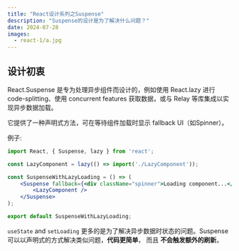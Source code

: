 ```yaml
---
title: "React设计系列之Suspense"
description: "Suspense的设计是为了解决什么问题？"
date: 2024-07-28
images:
  - react-1/a.jpg
---
```


## 设计初衷

React.Suspense 是专为处理异步组件而设计的，例如使用 React.lazy 进行code-splitting、使用 concurrent features 获取数据，或与 Relay 等库集成以实现异步数据加载。

它提供了一种声明式方法，可在等待组件加载时显示 fallback UI（如Spinner）。

例子:  

```jsx
import React, { Suspense, lazy } from 'react';

const LazyComponent = lazy(() => import('./LazyComponent'));

const SuspenseWithLazyLoading = () => (
    <Suspense fallback={<div className="spinner">Loading component...</div>}>
        <LazyComponent />
    </Suspense>
);

export default SuspenseWithLazyLoading;

```

`useState` and `setLoading` 更多的是为了解决异步数据时状态的问题。Suspense可以以声明式的方式解决类似问题，**代码更简单**， 而且 **不会触发额外的刷新**。

